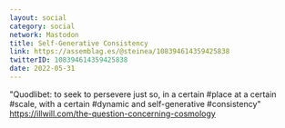 ```yaml
---
layout: social
category: social
network: Mastodon
title: Self-Generative Consistency
link: https://assemblag.es/@steinea/108394614359425838
twitterID: 108394614359425838
date: 2022-05-31
---
```


"Quodlibet: to seek to persevere just so, in a certain #place at a certain #scale, with a certain #dynamic and self-generative #consistency"
<https://illwill.com/the-question-concerning-cosmology>
